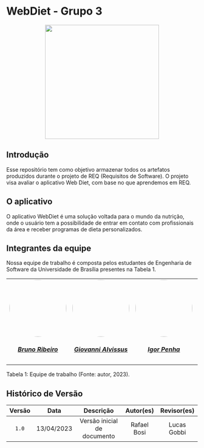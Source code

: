 # WebDiet - Grupo 3

<div align="center">
<img src="https://github.com/Requisitos-de-Software/Web-Diet/blob/master/docs/img/logo_WebDiet1.jfif" aly="WebDiet_logo" style="width: 300px">
</div>

## Introdução

Esse repositório tem como objetivo armazenar todos os artefatos produzidos durante o projeto de REQ (Requisitos de Software). O projeto visa avaliar o aplicativo Web Diet, com base no que aprendemos em REQ.

## O aplicativo

O aplicativo WebDiet é uma solução voltada para o mundo da nutrição, onde o usuário tem a possibilidade de entrar em contato com profissionais da área e receber 
programas de dieta personalizados.


## Integrantes da equipe

Nossa equipe de trabalho é composta pelos estudantes de Engenharia de Software da Universidade de Brasília presentes na Tabela 1.

<center>
<table style="margin-left: auto; margin-right: auto;">
<tr>
    <td align="center">
      <a href="https://github.com/BrunoRiibeiro">
        <img style="border-radius: 50%;" src="https://github.com/BrunoRiibeiro.png" width="150px;"/>
        <h5 class="text-center">Bruno Ribeiro</h5>
      </a>
    </td>
    <td align="center">
      <a href="https://github.com/giovanni1106">
        <img style="border-radius: 50%;" src="https://github.com/giovanni1106.png" width="150px;"/>
        <h5 class="text-center">Giovanni Alvissus</h5>
      </a>
    </td>
    <td align="center">
      <a href="https://github.com/igorpenhaa">
        <img style="border-radius: 50%;" src="https://github.com/igorpenhaa.png" width="150px;"/>
        <h5 class="text-center">Igor Penha</h5>
      </a>
    </td>
    <td align="center">
      <a href="https://github.com/larigs">
        <img style="border-radius: 50%;" src="https://github.com/larigs.png" width="150px;"/>
        <h5 class="text-center">Larissa Gomes</h5>
      </a>
    </td>
    <td align="center">
      <a href="https://github.com/LucasBergholz">
        <img style="border-radius: 50%;" src="https://github.com/LucasBergholz.png" width="150px;"/>
        <h5 class="text-center">Lucas Gobbi</h5>
      </a>
    </td>
    <td align="center">
      <a href="https://github.com/frmiza">
        <img style="border-radius: 50%;" src="https://github.com/frmiza.png" width="150px;"/>
        <h5 class="text-center">Mizael Santos</h5>
      </a>
    </td>
    <td align="center">
      <a href="https://github.com/StrangeUnit28">
        <img style="border-radius: 50%;" src="https://github.com/StrangeUnit28.png" width="150px;"/>
        <h5 class="text-center">Rafael Bosi</h5>
      </a>
    </td>
</table>

</center>


<div style="text-align: left">
<p> Tabela 1: Equipe de trabalho (Fonte: autor, 2023).</p>
</div>

## Histórico de Versão

|   Versão   | Data  |                      Descrição                      |    Autor(es)     |  Revisor(es)  |
| :--------: | :---: | :-------------------------: | :--------------: | :-----------: |
| `1.0` | 13/04/2023 | Versão inicial de documento | Rafael Bosi | Lucas Gobbi |




